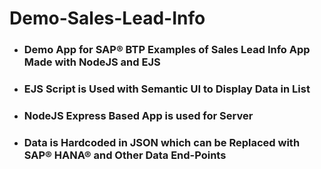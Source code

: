 # Demo-Sales-Lead-Info

- ### Demo App for SAP® BTP Examples of Sales Lead Info App Made with NodeJS and EJS
- ### EJS Script is Used with Semantic UI to Display Data in List
- ### NodeJS Express Based App is used for Server
- ### Data is Hardcoded in JSON which can be Replaced with SAP® HANA® and Other Data End-Points

